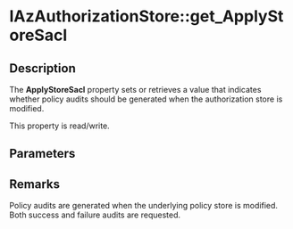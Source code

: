 # IAzAuthorizationStore::get_ApplyStoreSacl

## Description

The **ApplyStoreSacl** property sets or retrieves a value that indicates whether policy audits should be generated when the authorization store is modified.

This property is read/write.

## Parameters

## Remarks

Policy audits are generated when the underlying policy store is modified. Both success and failure audits are requested.